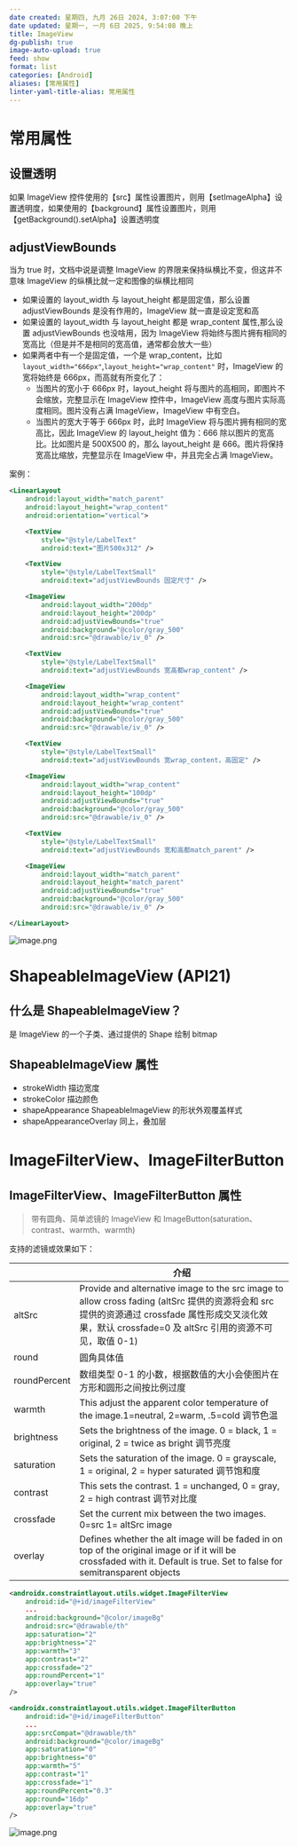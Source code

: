 ```yaml
---
date created: 星期四, 九月 26日 2024, 3:07:00 下午
date updated: 星期一, 一月 6日 2025, 9:54:08 晚上
title: ImageView
dg-publish: true
image-auto-upload: true
feed: show
format: list
categories: [Android]
aliases: [常用属性]
linter-yaml-title-alias: 常用属性
---
```


# 常用属性

## 设置透明

如果 ImageView 控件使用的【src】属性设置图片，则用【setImageAlpha】设置透明度，如果使用的【background】属性设置图片，则用【getBackground().setAlpha】设置透明度

## adjustViewBounds

当为 true 时，文档中说是调整 ImageView 的界限来保持纵横比不变，但这并不意味 ImageView 的纵横比就一定和图像的纵横比相同

- 如果设置的 layout_width 与 layout_height 都是固定值，那么设置 adjustViewBounds 是没有作用的，ImageView 就一直是设定宽和高
- 如果设置的 layout_width 与 layout_height 都是 wrap_content 属性,那么设置 adjustViewBounds 也没啥用，因为 ImageView 将始终与图片拥有相同的宽高比（但是并不是相同的宽高值，通常都会放大一些）
- 如果两者中有一个是固定值，一个是 wrap_content，比如 `layout_width="666px"`,`layout_height="wrap_content"` 时，ImageView 的宽将始终是 666px，而高就有所变化了：
  - 当图片的宽小于 666px 时，layout_height 将与图片的高相同，即图片不会缩放，完整显示在 ImageView 控件中，ImageView 高度与图片实际高度相同。图片没有占满 ImageView，ImageView 中有空白。
  - 当图片的宽大于等于 666px 时，此时 ImageView 将与图片拥有相同的宽高比，因此 ImageView 的 layout_height 值为：666 除以图片的宽高比。比如图片是 500X500 的，那么 layout_height 是 666。图片将保持宽高比缩放，完整显示在 ImageView 中，并且完全占满 ImageView。

案例：

```xml
<LinearLayout
    android:layout_width="match_parent"
    android:layout_height="wrap_content"
    android:orientation="vertical">

    <TextView
        style="@style/LabelText"
        android:text="图片500x312" />

    <TextView
        style="@style/LabelTextSmall"
        android:text="adjustViewBounds 固定尺寸" />

    <ImageView
        android:layout_width="200dp"
        android:layout_height="200dp"
        android:adjustViewBounds="true"
        android:background="@color/gray_500"
        android:src="@drawable/iv_0" />

    <TextView
        style="@style/LabelTextSmall"
        android:text="adjustViewBounds 宽高都wrap_content" />

    <ImageView
        android:layout_width="wrap_content"
        android:layout_height="wrap_content"
        android:adjustViewBounds="true"
        android:background="@color/gray_500"
        android:src="@drawable/iv_0" />

    <TextView
        style="@style/LabelTextSmall"
        android:text="adjustViewBounds 宽wrap_content，高固定" />

    <ImageView
        android:layout_width="wrap_content"
        android:layout_height="100dp"
        android:adjustViewBounds="true"
        android:background="@color/gray_500"
        android:src="@drawable/iv_0" />

    <TextView
        style="@style/LabelTextSmall"
        android:text="adjustViewBounds 宽和高都match_parent" />

    <ImageView
        android:layout_width="match_parent"
        android:layout_height="match_parent"
        android:adjustViewBounds="true"
        android:background="@color/gray_500"
        android:src="@drawable/iv_0" />

</LinearLayout>
```

![image.png](https://cdn.nlark.com/yuque/0/2023/png/694278/1698844245502-36efb82f-7f3d-4ca9-971e-1d9968b25277.png#averageHue=%23c7bd8c&clientId=u00f3fd36-98db-4&from=paste&height=649&id=u3d88efbc&originHeight=2400&originWidth=1080&originalType=binary&ratio=2&rotation=0&showTitle=false&size=1538219&status=done&style=none&taskId=uc5e7d322-e2ef-4376-b557-d36cc839eb9&title=&width=292)

# ShapeableImageView (API21)

## 什么是 ShapeableImageView？

是 ImageView 的一个子类、通过提供的 Shape 绘制 bitmap

## ShapeableImageView 属性

- strokeWidth 描边宽度
- strokeColor 描边颜色
- shapeAppearance ShapeableImageView 的形状外观覆盖样式
- shapeAppearanceOverlay 同上，叠加层

# ImageFilterView、ImageFilterButton

## ImageFilterView、ImageFilterButton 属性

> 带有圆角、简单滤镜的 ImageView 和 ImageButton(saturation、contrast、warmth、warmth)

支持的滤镜或效果如下：

|              | 介绍                                                                                                                                                                         |
| ------------ | -------------------------------------------------------------------------------------------------------------------------------------------------------------------------- |
| altSrc       | Provide and alternative image to the src image to allow cross fading (altSrc 提供的资源将会和 src 提供的资源通过 crossfade 属性形成交叉淡化效果，默认 crossfade=0 及 altSrc 引用的资源不可见，取值 0-1)                      |
| round        | 圆角具体值                                                                                                                                                                      |
| roundPercent | 数组类型 0-1 的小数，根据数值的大小会使图片在方形和圆形之间按比例过度                                                                                                                                        |
| warmth       | This adjust the apparent color temperature of the image.1=neutral, 2=warm, .5=cold 调节色温                                                                                    |
| brightness   | Sets the brightness of the image. 0 = black, 1 = original, 2 = twice as bright 调节亮度                                                                                        |
| saturation   | Sets the saturation of the image. 0 = grayscale, 1 = original, 2 = hyper saturated 调节饱和度                                                                                   |
| contrast     | This sets the contrast. 1 = unchanged, 0 = gray, 2 = high contrast 调节对比度                                                                                                   |
| crossfade    | Set the current mix between the two images. 0=src 1= altSrc image                                                                                                          |
| overlay      | Defines whether the alt image will be faded in on top of the original image or if it will be crossfaded with it. Default is true. Set to false for semitransparent objects |

```xml
<androidx.constraintlayout.utils.widget.ImageFilterView
    android:id="@+id/imageFilterView"
    ...
    android:background="@color/imageBg"
    android:src="@drawable/th"
    app:saturation="2"
    app:brightness="2"
    app:warmth="3"
    app:contrast="2"
    app:crossfade="2"
    app:roundPercent="1"
    app:overlay="true"
/>

<androidx.constraintlayout.utils.widget.ImageFilterButton
    android:id="@+id/imageFilterButton"
    ...
    app:srcCompat="@drawable/th"
    android:background="@color/imageBg"
    app:saturation="0"
    app:brightness="0"
    app:warmth="5"
    app:contrast="1"
    app:crossfade="1"
    app:roundPercent="0.3"
    app:round="16dp"
    app:overlay="true"
/>
```

![image.png](https://cdn.nlark.com/yuque/0/2023/png/694278/1688183246982-7561d230-2bdf-4dd5-8a09-fa1ba08e7af7.png#averageHue=%23dbcec4&clientId=udabf1f09-c389-4&from=paste&height=624&id=ub9b4160e&originHeight=2340&originWidth=1080&originalType=binary&ratio=2&rotation=0&showTitle=false&size=403149&status=done&style=none&taskId=u7b05dddb-d46a-4199-8e6c-c936b4ae8f7&title=&width=288)
